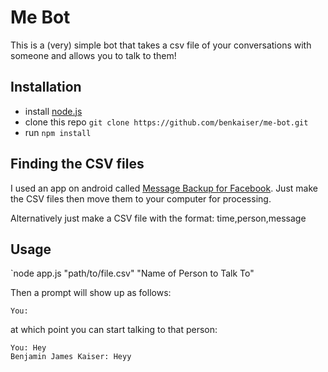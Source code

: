Me Bot
======

This is a (very) simple bot that takes a csv file of your conversations with someone
and allows you to talk to them!

Installation
------------

- install [node.js](http://nodejs.org/)
- clone this repo `git clone https://github.com/benkaiser/me-bot.git`
- run `npm install`

Finding the CSV files
---------------------
I used an app on android called [Message Backup for Facebook](https://play.google.com/store/apps/details?id=com.chamika.fbmsgbackup).
Just make the CSV files then move them to your computer for processing.

Alternatively just make a CSV file with the format:
time,person,message

Usage
-----

`node app.js "path/to/file.csv" "Name of Person to Talk To"

Then a prompt will show up as follows:

```
You:
```

at which point you can start talking to  that person:

```
You: Hey
Benjamin James Kaiser: Heyy
```
